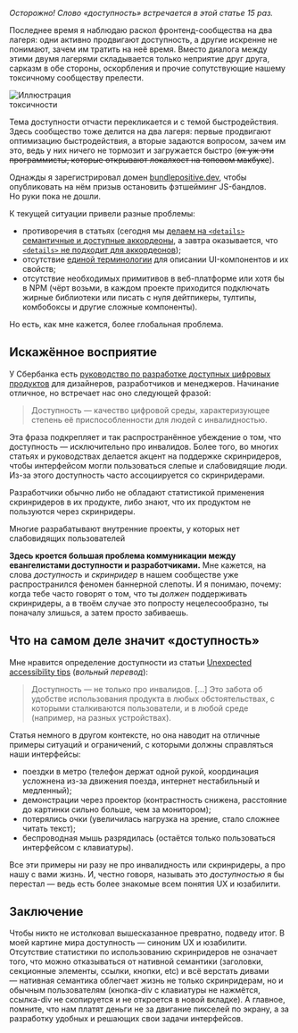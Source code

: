 *Осторожно! Слово «доступность» встречается в этой статье 15 раз.*

<div class="aside aside--image">
  <p class="aside__paragraph">Последнее время я наблюдаю раскол фронтенд-сообщества на два лагеря: одни активно продвигают доступность, а другие искренне не понимают, зачем им тратить на неё время. Вместо диалога между этими двумя лагерями складывается только неприятие друг друга, сарказм в обе стороны, оскорбления и прочие сопутствующие нашему токсичному сообществу прелести.</p>

  <aside class="aside__note">
    <img alt="Иллюстрация токсичности" src="https://habrastorage.org/webt/gc/5s/bi/gc5sbicaanyos3-z0vwr3ccpkfc.png" style="max-width: 150px;">
  </aside>
</div>

<div class="aside">
  <p class="aside__paragraph">Тема доступности отчасти перекликается и с темой быстродействия. Здесь сообщество тоже делится на два лагеря: первые продвигают оптимизацию быстродействия, а вторые задаются вопросом, зачем им это, ведь у них ничего не тормозит и загружается быстро (<s>ох уж эти программисты, которые открывают локалхост на топовом макбуке</s>).</p>

  <aside class="aside__note">
    Однажды я зарегистрировал домен <a href="http://bundlepositive.dev">bundlepositive.dev</a>, чтобы опубликовать на нём призыв остановить фэтшейминг JS-бандлов. Но руки пока не дошли.
  </aside>
</div>

К текущей ситуации привели разные проблемы:

* противоречия в статьях (сегодня мы [делаем на `<details>` семантичные и доступные аккордеоны](https://habr.com/ru/post/465623/), а завтра оказывается, что [`<details>` не подходит для аккордеонов](https://daverupert.com/2019/12/why-details-is-not-an-accordion/));
* отсутствие [единой терминологии](https://open-ui.org) для описании UI-компонентов и их свойств;
* отсутствие необходимых примитивов в веб-платформе или хотя бы в NPM (чёрт возьми, в каждом проекте приходится подключать жирные библиотеки или писать с нуля дейтпикеры, тултипы, комбобоксы и другие сложные компоненты).

Но есть, как мне кажется, более глобальная проблема.

## Искажённое восприятие

У Сбербанка есть [руководство по разработке доступных цифровых продуктов](http://specialbank.ru/guide/) для дизайнеров, разработчиков и менеджеров. Начинание отличное, но встречает нас оно следующей фразой:

> Доступность — качество цифровой среды, характеризующее степень её приспособленности для людей с инвалидностью.

Эта фраза подкрепляет и так распространённое убеждение о том, что доступность — исключительно про инвалидов. Более того, во многих статьях и руководствах делается акцент на поддержке скринридеров, чтобы интерфейсом могли пользоваться слепые и слабовидящие люди. Из-за этого доступность часто ассоциируется со скринридерами.

<div class="aside">
  <p class="aside__paragraph">Разработчики обычно либо не обладают статистикой применения скринридеров в их продукте, либо знают, что их продуктом не пользуются через скринридеры.</p>

  <aside class="aside__note">
    Многие разрабатывают внутренние проекты, у которых нет слабовидящих пользователей
  </aside>
</div>

**Здесь кроется большая проблема коммуникации между евангелистами доступности и разработчиками.** Мне кажется, на слова *доступность* и *скринридер* в нашем сообществе уже распространился феномен баннерной слепоты. И я понимаю, почему: когда тебе часто говорят о том, что ты *должен* поддерживать скринридеры, а в твоём случае это попросту нецелесообразно, ты поначалу злишься, а затем просто забиваешь.

## Что на самом деле значит «доступность»

Мне нравится определение доступности из статьи [Unexpected accessibility tips](https://www.cjcid.com/articles/unexpected-a11y-tips/) (*вольный перевод*):

> Доступность — не только про инвалидов. [...] Это забота об удобстве использования продукта в любых обстоятельствах, с которыми сталкиваются пользователи, и в любой среде (например, на разных устройствах).

Статья немного в другом контексте, но она наводит на отличные примеры ситуаций и ограничений, с которыми должны справляться наши интерфейсы:

* поездки в метро (телефон держат одной рукой, координация усложнена из-за движения поезда, интернет нестабильный и медленный);
* демонстрации через проектор (контрастность снижена, расстояние до картинки сильно больше, чем за монитором);
* потерялись очки (увеличилась нагрузка на зрение, стало сложнее читать текст);
* беспроводная мышь разрядилась (остаётся только пользоваться интерфейсом с клавиатуры).

Все эти примеры ни разу не про инвалидность или скринридеры, а про нашу с вами жизнь. И, честно говоря, называть это *доступностью* я бы перестал — ведь есть более знакомые всем понятия UX и юзабилити.

## Заключение

Чтобы никто не истолковал вышесказанное превратно, подведу итог. В моей картине мира доступность — синоним UX и юзабилити. Отсутствие статистики по использованию скринридеров не означает того, что можно отказываться от нативной семантики (заголовки, секционные элементы, ссылки, кнопки, etc) и всё верстать дивами — нативная семантика облегчает жизнь не только скринридерам, но и обычным пользователям (кнопка-div с клавиатуры не нажмётся, ссылка-div не скопируется и не откроется в новой вкладке). А главное, помните, что нам платят деньги не за двигание пикселей по экрану, а за разработку удобных и решающих свои задачи интерфейсов.


